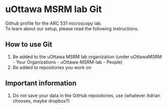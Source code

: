 # uOttawa MSRM lab Git
Github profile for the ARC 531 microscopy lab.  
To learn about our setup, please read the following instructions.
  
## How to use Git
1. Be added to the uOttawa MSRM lab organization (under uOttawaMSRM - Your Organizations - uOttawa-MSRM-lab - People)
2. Be added to repositories you work on

## Important information
1. Do not save your data in the GitHub repositories, use (whatever Adrian chooses, maybe dropbox?) 
